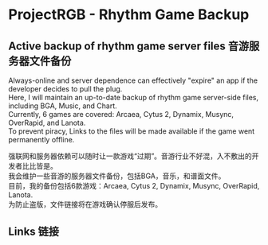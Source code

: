 # ProjectRGB - Rhythm Game Backup
## Active backup of rhythm game server files 音游服务器文件备份
Always-online and server dependence can effectively "expire" an app if the developer decides to pull the plug.  
Here, I will maintain an up-to-date backup of rhythm game server-side files, including BGA, Music, and Chart.  
Currently, 6 games are covered: Arcaea, Cytus 2, Dynamix, Musync, OverRapid, and Lanota.  
To prevent piracy, Links to the files will be made available if the game went permanently offline.  
  
强联网和服务器依赖可以随时让一款游戏“过期”。音游行业不好混，入不敷出的开发者比比皆是。  
我会维护一些音游的服务器文件备份，包括BGA，音乐，和谱面文件。  
目前，我的备份包括6款游戏：Arcaea, Cytus 2, Dynamix, Musync, OverRapid, Lanota.  
为防止盗版，文件链接将在游戏确认停服后发布。  

## Links  链接
